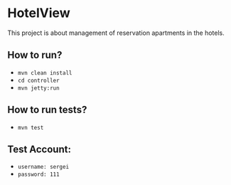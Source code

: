 # HotelView

This project is about management of reservation apartments in the hotels.

## How to run?

* ```mvn clean install```
* ```cd controller```
* ```mvn jetty:run```

## How to run tests?

* ```mvn test```

## Test Account:

* ```username: sergei```
* ```password: 111```